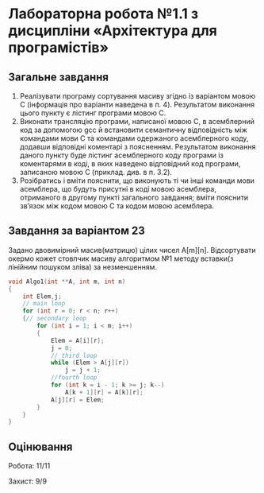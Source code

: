 # Лабораторна робота №1.1 з дисципліни «Архітектура для програмістів»
## Загальне завдання
1. Реалізувати програму сортування масиву згідно із варіантом мовою C (інформація про варіанти наведена в п. 4). Результатом виконання цього пункту є лістинг програми мовою C.
2. Виконати трансляцію програми, написаної мовою C, в асемблерний код за допомогою gcc й встановити семантичну відповідність між командами мови C та командами одержаного асемблерного коду, додавши відповідні коментарі з поясненням. Результатом виконання даного пункту буде лістинг асемблерного коду програми із коментарями в коді, в яких наведено відповідний код програми, записаною мовою C (приклад. див. в п. 3.2).
3. Розібратись і вміти пояснити, що виконують ті чи інші команди мови асемблера, що будуть присутні в коді мовою асемблера, отриманого в другому пункті загального завдання; вміти пояснити зв’язок між кодом мовою С та кодом мовою асемблера.
## Завдання за варіантом 23
Задано двовимірний масив(матрицю) цілих чисел A[m][n]. Відсортувати окермо кожет стовпчик масиву алгоритмом №1 методу вставки(з лінійним пошуком зліва) за незменшенням.
```C
void Algo1(int **A, int m, int n)
{
    int Elem,j;
    // main loop
    for (int r = 0; r < n; r++)
    {// secondary loop
        for (int i = 1; i < m; i++)
        {
            Elem = A[i][r];
            j = 0;
            // third loop
            while (Elem > A[j][r])
                j = j + 1;
            //fourth loop
            for (int k = i - 1; k >= j; k--) 
                A[k + 1][r] = A[k][r];
            A[j][r] = Elem;
        }
    }
}
```

## Оцінювання
Робота: 11/11

Захист: 9/9